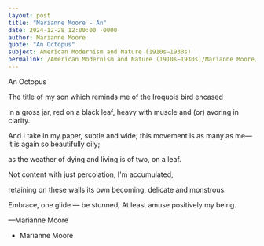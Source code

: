 ```yaml
---
layout: post
title: "Marianne Moore - An"
date: 2024-12-28 12:00:00 -0000
author: Marianne Moore
quote: "An Octopus"
subject: American Modernism and Nature (1910s–1930s)
permalink: /American Modernism and Nature (1910s–1930s)/Marianne Moore/Marianne Moore - An
---
```


An Octopus

The title of my son
which reminds me
of the Iroquois bird
encased

in a gross jar,
red on a black leaf,
heavy with muscle and (or)
avoring in  clarity.

And I take in my
paper, subtle
and wide;
this movement is as many
as  me—
it is again
so beautifully oily;

as the weather of dying and living
is of two, on a leaf.

Not content with just percolation,
I'm accumulated,

retaining on these walls
its own becoming,
delicate and monstrous.

Embrace,
one glide — be stunned,
At least amuse positively my being.

—Marianne Moore


- Marianne Moore
